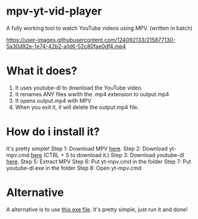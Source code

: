 # mpv-yt-vid-player
A fully working tool to watch YouTube videos using MPV. (written in batch)


https://user-images.githubusercontent.com/124092133/215877130-5a30d92e-1e74-42b2-a1d6-52c80fae0df4.mp4



# What it does?
1. It uses youtube-dl to download the YouTube video.
2. It renames ANY files wwith the .mp4 extension to output.mp4
3. It opens output.mp4 with MPV
4. When you exit it, it will delete the output.mp4 file.
# How do i install it?
It's pretty simple!
Step 1: Download MPV <a href="https://sourceforge.net/projects/mpv-player-windows/files/64bit/mpv-x86_64-20221225-git-cb15bc4.7z/download">here</a>.
Step 2: Download yt-mpv.cmd <a href="https://raw.githubusercontent.com/azf3/mpv-yt-vid-player/main/yt-mpv.cmd">here</a> (CTRL + S to download it.)
Step 3: Download youtube-dl <a href="https://yt-dl.org/downloads/2021.12.17/youtube-dl.exe">here</a>.
Step 5: Extract MPV
Step 6: Put yt-mpv.cmd in the folder
Step 7: Put youtube-dl.exe in the folder
Step 8: Open yt-mpv.cmd
# Alternative
A alternative is to use <a href="https://we.tl/t-evfN1Gvcik">this exe file</a>. It's pretty simple, just run it and done!
